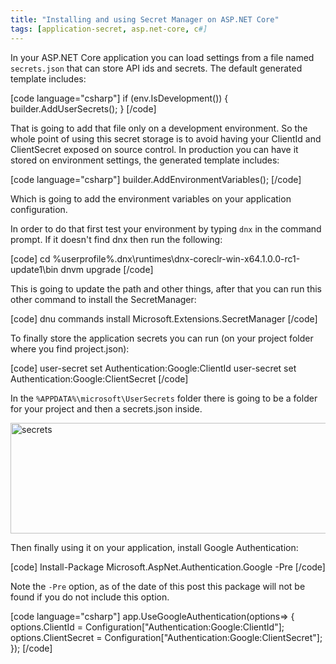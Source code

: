 ```yaml
---
title: "Installing and using Secret Manager on ASP.NET Core"
tags: [application-secret, asp.net-core, c#]
---
```


In your ASP.NET Core application you can load settings from a file named <code>secrets.json</code> that can store API ids and secrets. The default generated template includes:

[code language="csharp"]
if (env.IsDevelopment())
{
    builder.AddUserSecrets();
}
[/code]

That is going to add that file only on a development environment. So the whole point of using this secret storage is to avoid having your ClientId and ClientSecret exposed on source control. In production you can have it stored on environment settings, the generated template includes:

[code language="csharp"]
builder.AddEnvironmentVariables();
[/code]

Which is going to add the environment variables on your application configuration.
<!--more-->

In order to do that first test your environment by typing <code>dnx</code> in the command prompt. If it doesn't find dnx then run the following:

[code]
cd %userprofile%\.dnx\runtimes\dnx-coreclr-win-x64.1.0.0-rc1-update1\bin
dnvm upgrade
[/code]

This is going to update the path and other things, after that you can run this other command to install the SecretManager:

[code]
dnu commands install Microsoft.Extensions.SecretManager
[/code]

To finally store the application secrets you can run (on your project folder where you find project.json):

[code]
user-secret set Authentication:Google:ClientId <yourId>
user-secret set Authentication:Google:ClientSecret <yourSecret>
[/code]

In the <code>%APPDATA%\microsoft\UserSecrets</code> folder there is going to be a folder for your project and then a secrets.json inside.

<a href="https://brunolm.files.wordpress.com/2016/02/secrets1.png" rel="attachment wp-att-565"><img class="alignnone size-full wp-image-565" src="https://brunolm.files.wordpress.com/2016/02/secrets1.png" alt="secrets" width="700" height="177" /></a>

Then finally using it on your application, install Google Authentication:

[code]
Install-Package Microsoft.AspNet.Authentication.Google -Pre
[/code]

Note the <code>-Pre</code> option, as of the date of this post this package will not be found if you do not include this option.

[code language="csharp"]
app.UseGoogleAuthentication(options=>
{
    options.ClientId = Configuration["Authentication:Google:ClientId"];
    options.ClientSecret = Configuration["Authentication:Google:ClientSecret"];
});
[/code]

